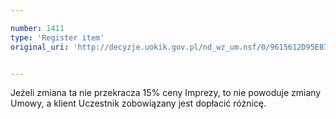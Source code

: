 ```yaml
---

number: 1411
type: 'Register item'
original_uri: 'http://decyzje.uokik.gov.pl/nd_wz_um.nsf/0/9615612D95EB783EC12574660034E4FF?OpenDocument'


---
```


Jeżeli zmiana ta nie przekracza 15% ceny Imprezy, to nie powoduje zmiany Umowy, a klient Uczestnik zobowiązany jest dopłacić różnicę. 
